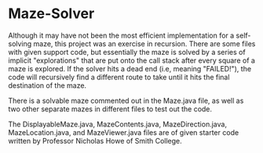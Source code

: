 # Maze-Solver

Although it may have not been the most efficient implementation for a self-solving maze, this project was an exercise in recursion. 
There are some files with given support code, but essentially the maze is solved by a series of implicit "explorations" that are put onto the call stack after every square of a maze is explored. If the solver hits a dead end (i.e, meaning "FAILED!"), the code will recursively find a different route to take until it hits the final destination of the maze. 

There is a solvable maze commented out in the Maze.java file, as well as two other separate mazes in different files to test out the code. 

The DisplayableMaze.java, MazeContents.java, MazeDirection.java, MazeLocation.java, and MazeViewer.java files are of given starter code written by Professor Nicholas Howe of Smith College. 

